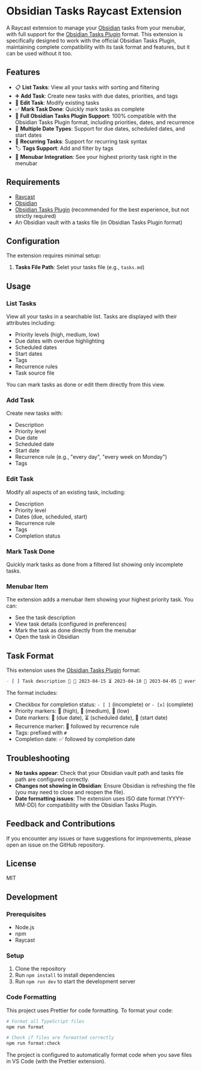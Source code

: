 # Obsidian Tasks Raycast Extension

A Raycast extension to manage your [Obsidian](https://obsidian.md) tasks from your menubar, with full support for the [Obsidian Tasks Plugin](https://github.com/obsidian-tasks-group/obsidian-tasks) format. This extension is specifically designed to work with the official Obsidian Tasks Plugin, maintaining complete compatibility with its task format and features, but it can be used without it too.

## Features

- 📋 **List Tasks**: View all your tasks with sorting and filtering
- ➕ **Add Task**: Create new tasks with due dates, priorities, and tags
- 📝 **Edit Task**: Modify existing tasks
- ✅ **Mark Task Done**: Quickly mark tasks as complete
- 🧠 **Full Obsidian Tasks Plugin Support**: 100% compatible with the Obsidian Tasks Plugin format, including priorities, dates, and recurrence
- 📅 **Multiple Date Types**: Support for due dates, scheduled dates, and start dates
- 🔄 **Recurring Tasks**: Support for recurring task syntax
- 🏷 **Tags Support**: Add and filter by tags
- 🔔 **Menubar Integration**: See your highest priority task right in the menubar

## Requirements

- [Raycast](https://raycast.com)
- [Obsidian](https://obsidian.md)
- [Obsidian Tasks Plugin](https://github.com/obsidian-tasks-group/obsidian-tasks) (recommended for the best experience, but not strictly required)
- An Obsidian vault with a tasks file (in Obsidian Tasks Plugin format)

## Configuration

The extension requires minimal setup:

1. **Tasks File Path**: Selet your tasks file (e.g., `tasks.md`)

## Usage

### List Tasks

View all your tasks in a searchable list. Tasks are displayed with their attributes including:

- Priority levels (high, medium, low)
- Due dates with overdue highlighting
- Scheduled dates
- Start dates
- Tags
- Recurrence rules
- Task source file

You can mark tasks as done or edit them directly from this view.

### Add Task

Create new tasks with:

- Description
- Priority level
- Due date
- Scheduled date
- Start date
- Recurrence rule (e.g., "every day", "every week on Monday")
- Tags

### Edit Task

Modify all aspects of an existing task, including:

- Description
- Priority level
- Dates (due, scheduled, start)
- Recurrence rule
- Tags
- Completion status

### Mark Task Done

Quickly mark tasks as done from a filtered list showing only incomplete tasks.

### Menubar Item

The extension adds a menubar item showing your highest priority task. You can:

- See the task description
- View task details (configured in preferences)
- Mark the task as done directly from the menubar
- Open the task in Obsidian

## Task Format

This extension uses the [Obsidian Tasks Plugin](https://github.com/obsidian-tasks-group/obsidian-tasks) format:

```markdown
- [ ] Task description 🔺 📅 2023-04-15 ⏳ 2023-04-10 🛫 2023-04-05 🔁 every week #work #urgent
```

The format includes:
- Checkbox for completion status: `- [ ]` (incomplete) or `- [x]` (complete)
- Priority markers: 🔺 (high), 🔼 (medium), 🔽 (low)
- Date markers: 📅 (due date), ⏳ (scheduled date), 🛫 (start date)
- Recurrence marker: 🔁 followed by recurrence rule
- Tags: prefixed with `#`
- Completion date: ✅ followed by completion date


## Troubleshooting

- **No tasks appear**: Check that your Obsidian vault path and tasks file path are configured correctly.
- **Changes not showing in Obsidian**: Ensure Obsidian is refreshing the file (you may need to close and reopen the file).
- **Date formatting issues**: The extension uses ISO date format (YYYY-MM-DD) for compatibility with the Obsidian Tasks Plugin.

## Feedback and Contributions

If you encounter any issues or have suggestions for improvements, please open an issue on the GitHub repository.

## License

MIT 

## Development

### Prerequisites

- Node.js
- npm
- Raycast

### Setup

1. Clone the repository
2. Run `npm install` to install dependencies
3. Run `npm run dev` to start the development server

### Code Formatting

This project uses Prettier for code formatting. To format your code:

```bash
# Format all TypeScript files
npm run format

# Check if files are formatted correctly
npm run format:check
```

The project is configured to automatically format code when you save files in VS Code (with the Prettier extension). 
